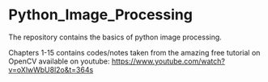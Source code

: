 # Python_Image_Processing
The repository contains the basics of python image processing.

Chapters 1-15 contains codes/notes taken from the amazing free tutorial on OpenCV available on youtube: https://www.youtube.com/watch?v=oXlwWbU8l2o&t=364s

